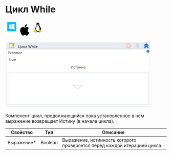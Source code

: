 # Цикл While

![](<../../../.gitbook/assets/image (100) (1) (1) (1) (2) (160).png>)

![](<../../../.gitbook/assets/image (58).png>)

Компонент-цикл, продолжающийся пока установленное в нем выражение возвращает Истину (в начале цикла).

| Свойство    | Тип     | Описание                                                                |
| ----------- | ------- | ----------------------------------------------------------------------- |
| Выражение\* | Boolean | Выражение, истинность которого проверяется перед каждой итерацией цикла |
